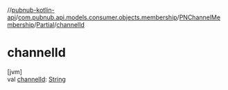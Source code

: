 //[pubnub-kotlin-api](../../../../index.md)/[com.pubnub.api.models.consumer.objects.membership](../../index.md)/[PNChannelMembership](../index.md)/[Partial](index.md)/[channelId](channel-id.md)

# channelId

[jvm]\
val [channelId](channel-id.md): [String](https://kotlinlang.org/api/latest/jvm/stdlib/kotlin/-string/index.html)
